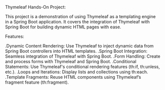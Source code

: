 Thymeleaf Hands-On Project:

This project is a demonstration of using Thymeleaf as a templating engine in a Spring Boot application. 
It covers the integration of Thymeleaf with Spring Boot for building dynamic HTML pages with ease.

Features:

.Dynamic Content Rendering: Use Thymeleaf to inject dynamic data from Spring Boot controllers into HTML templates.
.Spring Boot Integration: Seamless integration of Thymeleaf with Spring Boot.
.Form Handling: Create and process forms with Thymeleaf and Spring Boot.
.Conditional Statements: Use Thymeleaf's conditional rendering features (th:if, th:unless, etc.).
.Loops and Iterations: Display lists and collections using th:each.
.Template Fragments: Reuse HTML components using Thymeleaf’s fragment feature (th:fragment).
